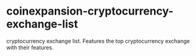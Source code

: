 # coinexpansion-cryptocurrency-exchange-list
cryptocurrency exchange list. Features the top cryptocurrency exchange with their features.

